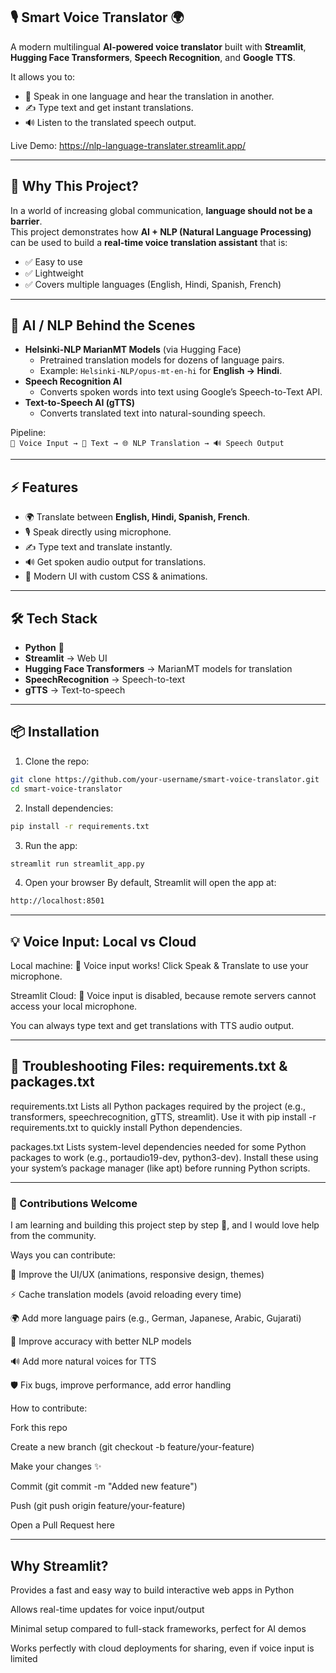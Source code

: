 ## 🎙️ Smart Voice Translator 🌍
A modern multilingual **AI-powered voice translator** built with **Streamlit**, **Hugging Face Transformers**, **Speech Recognition**, and **Google TTS**.  

It allows you to:
- 🎤 Speak in one language and hear the translation in another.  
- ✍️ Type text and get instant translations.  
- 🔊 Listen to the translated speech output.

Live Demo: https://nlp-language-translater.streamlit.app/
  
---

## 🚀 Why This Project?
In a world of increasing global communication, **language should not be a barrier**.  
This project demonstrates how **AI + NLP (Natural Language Processing)** can be used to build a **real-time voice translation assistant** that is:  
- ✅ Easy to use  
- ✅ Lightweight  
- ✅ Covers multiple languages (English, Hindi, Spanish, French)  

---

## 🧠 AI / NLP Behind the Scenes
- **Helsinki-NLP MarianMT Models** (via Hugging Face)  
  - Pretrained translation models for dozens of language pairs.  
  - Example: `Helsinki-NLP/opus-mt-en-hi` for **English → Hindi**.  
- **Speech Recognition AI**  
  - Converts spoken words into text using Google’s Speech-to-Text API.  
- **Text-to-Speech AI (gTTS)**  
  - Converts translated text into natural-sounding speech.  

Pipeline:  
`🎤 Voice Input → 📝 Text → 🌐 NLP Translation → 🔊 Speech Output`  

---

## ⚡ Features
- 🌍 Translate between **English, Hindi, Spanish, French**.  
- 🎙️ Speak directly using microphone.  
- ✍️ Type text and translate instantly.  
- 🔊 Get spoken audio output for translations.  
- 🎨 Modern UI with custom CSS & animations.  

---

## 🛠️ Tech Stack
- **Python** 🐍  
- **Streamlit** → Web UI  
- **Hugging Face Transformers** → MarianMT models for translation  
- **SpeechRecognition** → Speech-to-text  
- **gTTS** → Text-to-speech  

---

## 📦 Installation

1. Clone the repo:
```bash
git clone https://github.com/your-username/smart-voice-translator.git
cd smart-voice-translator
```

2. Install dependencies:
```bash
pip install -r requirements.txt
```

3. Run the app:
```bash
streamlit run streamlit_app.py
```

4. Open your browser
By default, Streamlit will open the app at:
```bash
http://localhost:8501
```

---

## 💡 Voice Input: Local vs Cloud
Local machine: 🎤 Voice input works! Click Speak & Translate to use your microphone.

Streamlit Cloud: 🎤 Voice input is disabled, because remote servers cannot access your local microphone.

You can always type text and get translations with TTS audio output.

---

## 📝 Troubleshooting Files: requirements.txt & packages.txt
requirements.txt
Lists all Python packages required by the project (e.g., transformers, speechrecognition, gTTS, streamlit).
Use it with pip install -r requirements.txt to quickly install Python dependencies.

packages.txt
Lists system-level dependencies needed for some Python packages to work (e.g., portaudio19-dev, python3-dev).
Install these using your system’s package manager (like apt) before running Python scripts.

---

### 🤝 Contributions Welcome
I am learning and building this project step by step 🚀, and I would love help from the community.

Ways you can contribute:

🎨 Improve the UI/UX (animations, responsive design, themes)

⚡ Cache translation models (avoid reloading every time)

🌍 Add more language pairs (e.g., German, Japanese, Arabic, Gujarati)

🧠 Improve accuracy with better NLP models

🔊 Add more natural voices for TTS

🛡️ Fix bugs, improve performance, add error handling

How to contribute:

Fork this repo

Create a new branch (git checkout -b feature/your-feature)

Make your changes ✨

Commit (git commit -m "Added new feature")

Push (git push origin feature/your-feature)

Open a Pull Request here

---

## Why Streamlit?
Provides a fast and easy way to build interactive web apps in Python

Allows real-time updates for voice input/output

Minimal setup compared to full-stack frameworks, perfect for AI demos

Works perfectly with cloud deployments for sharing, even if voice input is limited
